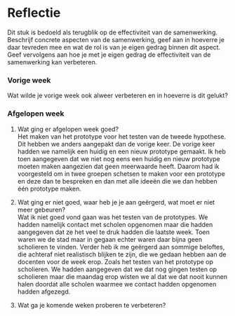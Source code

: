 Reflectie
==========

Dit stuk is bedoeld als terugblik op de effectiviteit van de samenwerking.
Beschrijf concrete aspecten van de samenwerking, geef aan in hoeverre je daar tevreden mee en wat de rol is van je eigen gedrag binnen dit aspect. Geef vervolgens aan hoe je met je eigen gedrag de effectiviteit van de samenwerking kan verbeteren.

### Vorige week
Wat wilde je vorige week ook alweer verbeteren en in hoeverre is dit gelukt?  


### Afgelopen week
1. Wat ging er afgelopen week goed?  
Het maken van het prototype voor het testen van de tweede hypothese. Dit hebben we anders aangepakt dan de vorige keer. De vorige keer hadden we namelijk een huidig en een nieuw prototype gemaakt. Ik heb toen aangegeven dat we niet nog eens een huidig en nieuw prototype moeten maken aangezien dat geen meerwaarde heeft. Daarom had ik voorgesteld om in twee groepen schetsen te maken voor een prototype en deze dan te bespreken en dan met alle ideeën die we dan hebben één prototype maken.

2. Wat ging er niet goed, waar heb je je aan geërgerd, wat moet er niet meer gebeuren?  
Wat ik niet goed vond gaan was het testen van de prototypes. We hadden namelijk contact met scholen opgenomen maar die hadden aangegeven dat ze het veel te druk hadden die laatste week. Toen waren we de stad maar in gegaan echter waren daar bijna geen scholieren te vinden. Verder heb ik me geërgerd aan sommige beloftes, die achteraf niet realistisch blijken te zijn, die we gedaan hebben aan de docenten voor de week erop. Zoals het testen van het prototype op scholieren. We hadden aangegeven dat we dat nog gingen testen op scholieren maar die maandag erop wisten we al dat we dat nooit kunnen halen doordat alle scholen waarmee we contact hadden opgenomen hadden afgezegd.

3. Wat ga je komende weken proberen te verbeteren?  
